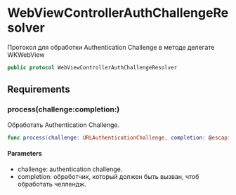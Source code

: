 # WebViewControllerAuthChallengeResolver

Протокол для обработки Authentication Challenge в методе делегате WKWebView

``` swift
public protocol WebViewControllerAuthChallengeResolver 
```

## Requirements

### process(challenge:​completion:​)

Обработать Authentication Challenge.

``` swift
func process(challenge: URLAuthenticationChallenge, completion: @escaping (URLSession.AuthChallengeDisposition, URLCredential?) -> Void)
```

#### Parameters

  - challenge: authentication challenge.
  - completion: обработчик, который должен быть вызван, чтоб обработать челлендж.
